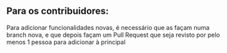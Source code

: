 ## Para os contribuidores:
Para adicionar funcionalidades novas, é necessário que as façam numa branch nova, e que depois façam um Pull Request que seja revisto por pelo menos 1 pessoa para adicionar à principal
